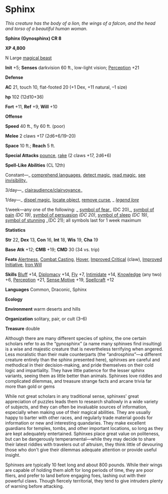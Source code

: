 # Sphinx

_This creature has the body of a lion, the wings of a falcon, and the head and torso of a beautiful human woman._

**Sphinx (Gynosphinx) CR 8**

**XP 4,800**

N Large [magical beast](creatureTypes#_magical-beast)

**Init** +5; **Senses** darkvision 60 ft., low-light vision; [Perception](../skills/perception#_perception) +21

**Defense**

**AC** 21, touch 10, flat-footed 20 (+1 Dex, +11 natural, –1 size)

**hp** 102 (12d10+36)

**Fort** +11, **Ref** +9, **Will** +10

**Offense**

**Speed** 40 ft., fly 60 ft. (poor)

**Melee** 2 claws +17 (2d6+6/19–20)

**Space** 10 ft.; **Reach** 5 ft.

**Special Attacks** [pounce](universalMonsterRules#_pounce), [rake](universalMonsterRules#_rake) (2 claws +17, 2d6+6)

**Spell-Like Abilities** (CL 12th)

Constant—_ [comprehend languages](../spells/comprehendLanguages#_comprehend-languages), [detect magic](../spells/detectMagic#_detect-magic), [read magic](../spells/readMagic#_read-magic), [see invisibility](../spells/seeInvisibility#_see-invisibility)_

3/day—_ [clairaudience/clairvoyance](../spells/clairaudienceClairvoyance#_clairaudience-clairvoyance)_

1/day—_ [dispel magic](../spells/dispelMagic#_dispel-magic), [locate object](../spells/locateObject#_locate-object), [remove curse](../spells/removeCurse#_remove-curse)_, _ [legend lore](../spells/legendLore#_legend-lore)_

1/week—any one of the following: _ [symbol of fear](../spells/symbolOfFear#_symbol-of-fear)_ (DC 20)_, [symbol of pain](../spells/symbolOfPain#_symbol-of-pain) _(DC 19)_, [symbol of persuasion](../spells/symbolOfPersuasion#_symbol-of-persuasion) _(DC 20)_, [symbol of sleep](../spells/symbolOfSleep#_symbol-of-sleep) _(DC 19)_, [symbol of stunning](../spells/symbolOfStunning#_symbol-of-stunning) _(DC 21); all symbols last for 1 week maximum

**Statistics**

**Str** 22, **Dex** 13, **Con** 16, **Int** 18, **Wis** 19, **Cha** 19

**Base**  **Atk** +12; **CMB** +19; **CMD** 30 (34 vs. trip)

**Feats** [Alertness](../feats#_alertness), [Combat Casting](../feats#_combat-casting), [Hover](monsterFeats#_hover), [Improved Critical](../feats#_improved-critical) (claw), [Improved Initiative](../feats#_improved-initiative), [Iron Will](../feats#_iron-will)

**Skills** [Bluff](../skills/bluff#_bluff) +14, [Diplomacy](../skills/diplomacy#_diplomacy) +14, [Fly](../skills/fly#_fly) +7, [Intimidate](../skills/intimidate#_intimidate) +14, [Knowledge](../skills/knowledge#_knowledge) (any two) +6, [Perception](../skills/perception#_perception) +21, [Sense Motive](../skills/senseMotive#_sense-motive) +19, [Spellcraft](../skills/spellcraft#_spellcraft) +12

**Languages** Common, Draconic, Sphinx

**Ecology**

**Environment** warm deserts and hills

**Organization** solitary, pair, or cult (3–6)

**Treasure** double

Although there are many different species of sphinx, the one certain scholars refer to as the “gynosphinx” (a name many sphinxes find insulting) is a wise and majestic creature that is nevertheless terrifying when angered. Less moralistic than their male counterparts (the “androsphinx”—a different creature entirely than the sphinx presented here), sphinxes are careful and methodical in their decision-making, and pride themselves on their cold logic and impartiality. They have little patience for the lesser sphinx variants, seeing them as little better than animals. Sphinxes love riddles and complicated dilemmas, and treasure strange facts and arcane trivia far more than gold or gems

While not great scholars in any traditional sense, sphinxes' great appreciation of puzzles leads them to research shallowly in a wide variety of subjects, and they can often be invaluable sources of information, especially when making use of their magical abilities. They are usually happy to barter with other races, and regularly trade material goods for information or new and interesting quandaries. They make excellent guardians for temples, tombs, and other important locations, so long as they are kept adequately entertained. Sphinxes place great value on politeness, but can be dangerously temperamental—while they may decide to share their latest riddles with travelers out of altruism, they think little of devouring those who don't give their dilemmas adequate attention or provide useful insight.

Sphinxes are typically 10 feet long and about 800 pounds. While their wings are capable of holding them aloft for long periods of time, they are poor fliers, and prefer to land before engaging foes, lashing out with their powerful claws. Though fiercely territorial, they tend to give intruders plenty of warning before attacking.

